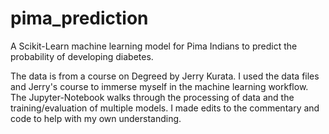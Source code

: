 # pima_prediction 
A Scikit-Learn machine learning model for Pima Indians to predict the probability of developing diabetes.
 
The data is from a course on Degreed by Jerry Kurata. I used the data files and Jerry's course to immerse myself in the machine learning workflow. The Jupyter-Notebook walks through the processing of data and the training/evaluation of multiple models. I made edits to the commentary and code to help with my own understanding.
